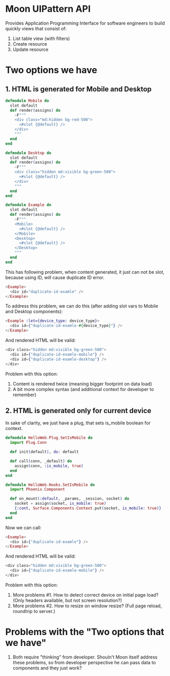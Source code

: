 # Moon UIPattern API

Provides Application Programming Interface for software engineers to build quickly views that consist of:

1. List table view (with filters)
2. Create resource
3. Update resource


# Two options we have

## 1. HTML is generated for Mobile and Desktop

```elixir
defmodule Mobile do 
  slot default
  def render(assigns) do 
    ~F"""
    <div class="md:hidden bg-red-500">
      <#slot {@default} />
    </div>
    """
  end
end

defmodule Desktop do  
  slot default
  def render(assigns) do 
    ~F"""
    <div class="hidden md:visible bg-green-500">
      <#slot {@default} />
    </div>
    """
  end
end

defmodule Example do 
  slot default
  def render(assigns) do 
    ~F"""
    <Mobile>
      <#slot {@default} />
    </Mobile>
    <Desktop>
      <#slot {@default} />
    </Desktop>
    """
  end
end
```

This has following problem, when content generated, it just can not be slot, because using ID, will cause duplicate ID error.

```elixir
<Example>
  <div id="duplicate-id-examle" />
</Example>
```

To address this problem, we can do this (after adding slot vars to Mobile and Desktop components):

```elixir
<Example :let={device_type: device_type}>
  <div id={"duplicate-id-examle-#{device_type}"} />
</Example>
```

And rendered HTML will be valid:
```elixir
<div class="hidden md:visible bg-green-500">
  <div id={"duplicate-id-examle-mobile"} />
  <div id={"duplicate-id-examle-desktop"} />
</div>
```

Problem with this option:
1. Content is rendered twice (meaning bigger footprint on data load)
2. A bit more complex syntax (and additional context for developer to remember)

## 2. HTML is generated only for current device

In sake of clarity, we just have a plug, that sets is_mobile boolean for context.

```elixir
defmodule HelloWeb.Plug.SetIsMobile do
  import Plug.Conn

  def init(default), do: default

  def call(conn, _default) do
    assign(conn, :is_mobile, true)
  end
end

defmodule HelloWeb.Hooks.SetIsMobile do
  import Phoenix.Component

  def on_mount(:default, _params, _session, socket) do
    socket = assign(socket, is_mobile: true)
    {:cont, Surface.Components.Context.put(socket, is_mobile: true)}
  end
end
```

Now we can call:

```elixir
<Example>
  <div id={"duplicate-id-examle"} />
</Example>
```

And rendered HTML will be valid:
```elixir
<div class="hidden md:visible bg-green-500">
  <div id={"duplicate-id-examle-mobile"} />
</div>
```

Problem with this option:
1. More problems #1. How to detect correct device on initial page load? (Only headers available, but not screen resolution?)
2. More problems #2. How to resize on window resize? (Full page reload, roundtrip to server.)


# Problems with the "Two options that we have"

1. Both require "thinking" from developer. Shouln't Moon itself address these problems, so from developer perspective he can pass data to components and they just work?

